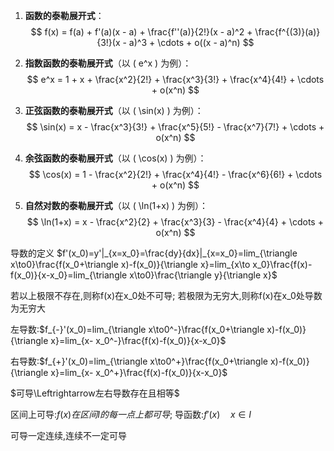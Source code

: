 1. **函数的泰勒展开式**：
$$ f(x) = f(a) + f'(a)(x - a) + \frac{f''(a)}{2!}(x - a)^2 + \frac{f^{(3)}(a)}{3!}(x - a)^3 + \cdots + o((x - a)^n) $$

2. **指数函数的泰勒展开式**（以 \( e^x \) 为例）：
$$ e^x = 1 + x + \frac{x^2}{2!} + \frac{x^3}{3!} + \frac{x^4}{4!} + \cdots + o(x^n) $$

3. **正弦函数的泰勒展开式**（以 \( \sin(x) \) 为例）：
$$ \sin(x) = x - \frac{x^3}{3!} + \frac{x^5}{5!} - \frac{x^7}{7!} + \cdots + o(x^n) $$

4. **余弦函数的泰勒展开式**（以 \( \cos(x) \) 为例）：
$$ \cos(x) = 1 - \frac{x^2}{2!} + \frac{x^4}{4!} - \frac{x^6}{6!} + \cdots + o(x^n) $$

5. **自然对数的泰勒展开式**（以 \( \ln(1+x) \) 为例）：
$$ \ln(1+x) = x - \frac{x^2}{2} + \frac{x^3}{3} - \frac{x^4}{4} + \cdots + o(x^n) $$

导数的定义
$f'(x_0)=y'|_{x=x_0}=\frac{dy}{dx}|_{x=x_0}=lim_{\triangle x\to0}\frac{f(x_0+\triangle x)-f(x_0)}{\triangle x}=lim_{x\to x_0}\frac{f(x)-f(x_0)}{x-x_0}=lim_{\triangle x\to0}\frac{\triangle y}{\triangle x}$

若以上极限不存在,则称f(x)在x_0处不可导;
若极限为无穷大,则称f(x)在x_0处导数为无穷大

左导数:$f_{-}'(x_0)=lim_{\triangle x\to0^-}\frac{f(x_0+\triangle x)-f(x_0)}{\triangle x}=lim_{x- x_0^-}\frac{f(x)-f(x_0)}{x-x_0}$

右导数:$f_{+}'(x_0)=lim_{\triangle x\to0^+}\frac{f(x_0+\triangle x)-f(x_0)}{\triangle x}=lim_{x- x_0^+}\frac{f(x)-f(x_0)}{x-x_0}$

$可导\Leftrightarrow左右导数存在且相等$

区间上可导:$f(x)在区间I的每一点上都可导;$
导函数:$f'(x)\quad x\in I$

可导一定连续,连续不一定可导